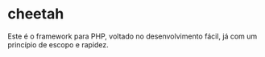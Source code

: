# cheetah
Este é o framework para PHP, voltado no desenvolvimento fácil, já com um princípio de escopo e rapidez.
